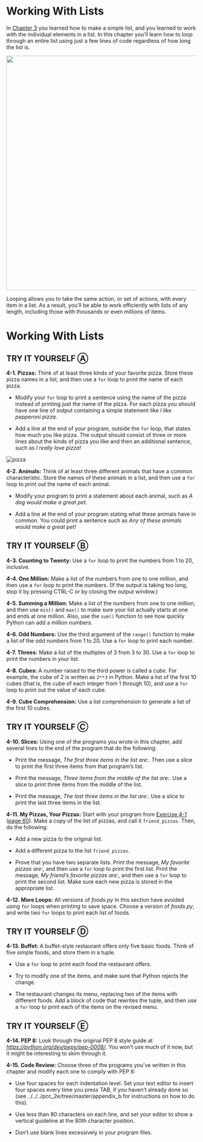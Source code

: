 # Working With Lists
In [Chapter 3](../../../pcc_2e/tree/master/chapter_03) you learned how to make a simple list,
and you learned to work with the individual elements in a list. In this
chapter you’ll learn how to *loop* through an entire list using just a
few lines of code regardless of how long the list is. 

<img src="https://raw.githubusercontent.com/mavaddat-javid-education/pcc_2e/master/images/Python-for-Loop-Syntax.svg" width="620vw">

Looping allows you
to take the same action, or set of actions, with every item in a list.
As a result, you’ll be able to work efficiently with lists of any
length, including those with thousands or even millions of items.

# Working With Lists

## TRY IT YOURSELF Ⓐ

<span id="ch4exe1"></span>**4-1. Pizzas:** Think of at least three kinds
of your favorite pizza. Store these pizza names in a list, and then use
a `for` loop to print the name of each pizza.

- Modify your `for` loop to print a sentence using the name of the pizza
instead of printing just the name of the pizza. For each pizza you
should have one line of output containing a simple statement like *I
like pepperoni pizza*.

- Add a line at the end of your program, outside the `for` loop, that
states how much you like pizza. The output should consist of three or
more lines about the kinds of pizza you like and then an additional
sentence, such as *I really love pizza!*

![pizza](https://media.giphy.com/media/IeLle0JZIzCwPcKq91/giphy.gif)

<span id="ch4exe2"></span>**4-2. Animals:** Think of at least three
different animals that have a common characteristic. Store the names of
these animals in a list, and then use a `for` loop to print out the name
of each animal.

- Modify your program to print a statement about each animal, such as *A
dog would make a great pet.*

- Add a line at the end of your program stating what these animals have
in common. You could print a sentence such as *Any of these animals
would make a great pet!*


## TRY IT YOURSELF Ⓑ

<span id="ch4exe3"></span>**4-3. Counting to Twenty:** Use a `for` loop
to print the numbers from 1 to 20, inclusive.

<span id="ch4exe4"></span>**4-4. One Million:** Make a list of the
numbers from one to one million, and then use a `for` loop to print the
numbers. (If the output is taking too long, stop it by pressing <span
class="small">CTRL</span>-C or by closing the output window.)

<span id="ch4exe5"></span>**4-5. Summing a Million:** Make a list of the
numbers from one to one million, and then use `min()` and `max()` to
make sure your list actually starts at one and ends at one million.
Also, use the `sum()` function to see how quickly Python can add a
million numbers.

<span id="ch4exe6"></span>**4-6. Odd Numbers:** Use the third argument
of the `range()` function to make a list of the odd numbers from 1 to
20. Use a `for` loop to print each number.

<span id="ch4exe7"></span>**4-7. Threes:** Make a list of the multiples
of 3 from 3 to 30. Use a `for` loop to print the numbers in your list.

<span id="ch4exe8"></span>**4-8. Cubes:** A number raised to the third
power is called a *cube*. For example, the cube of 2 is written as
`2**3` in Python. Make a list of the first 10 cubes (that is, the cube
of each integer from 1 through 10), and use a `for` loop to print out
the value of each cube.

<span id="ch4exe9"></span>**4-9. Cube Comprehension:** Use a list
comprehension to generate a list of the first 10 cubes.

## TRY IT YOURSELF Ⓒ

<span id="ch4exe10"></span>**4-10. Slices:** Using one of the programs
you wrote in this chapter, add several lines to the end of the program
that do the following:

- Print the message, *The first three items in the list are:*. Then use
a slice to print the first three items from that program&rsquo;s list.

- Print the message, *Three items from the middle of the list are:*. Use
a slice to print three items from the middle of the list.

- Print the message, *The last three items in the list are:*. Use a
slice to print the last three items in the list.

<span id="ch4exe11"></span>**4-11. My Pizzas, Your Pizzas:** Start with
your program from [Exercise 4-1](../../../pcc_2e/tree/master/chapter_04/README.md#ch4exe1) ([page
60](#page_60)). Make a copy of the list of pizzas, and call it
`friend_pizzas`. Then, do the following:

- Add a new pizza to the original list.

- Add a different pizza to the list `friend_pizzas`.

- Prove that you have two separate lists. Print the message, *My
favorite pizzas are:*, and then use a `for` loop to print the first
list. Print the message, *My friend&rsquo;s favorite pizzas are:*, and then
use a `for` loop to print the second list. Make sure each new pizza is
stored in the appropriate list.

<span id="ch4exe12"></span>**4-12. More Loops:** All versions of
*foods.py* in this section have avoided using `for` loops when printing
to save space. Choose a version of *foods.py*, and write two `for` loops
to print each list of foods.

## TRY IT YOURSELF Ⓓ

<span id="ch4exe13"></span>**4-13. Buffet:** A buffet-style restaurant
offers only five basic foods. Think of five simple foods, and store them
in a tuple.

- Use a `for` loop to print each food the restaurant offers.

- Try to modify one of the items, and make sure that Python rejects the
change.

- The restaurant changes its menu, replacing two of the items with
different foods. Add a block of code that rewrites the tuple, and then
use a `for` loop to print each of the items on the revised menu.



<span id="page_74"></span>
## TRY IT YOURSELF Ⓔ

<span id="ch4exe14"></span>**4-14. PEP 8:** Look through the original
PEP 8 style guide at *<https://python.org/dev/peps/pep-0008/>*. You
won&rsquo;t use much of it now, but it might be interesting to skim through
it.

<span id="ch4exe15"></span>**4-15. Code Review:** Choose three of the
programs you&rsquo;ve written in this chapter and modify each one to comply
with PEP 8:

- Use four spaces for each indentation level. Set your text editor to
insert four spaces every time you press <span class="small">TAB</span>,
if you haven&rsquo;t already done so (see ../../../pcc_2e/tree/master/appendix_b for
instructions on how to do this).

- Use less than 80 characters on each line, and set your editor to show
a vertical guideline at the 80th character position.

- Don&rsquo;t use blank lines excessively in your program files.

